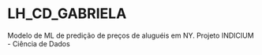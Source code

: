# LH_CD_GABRIELA
Modelo de ML de predição de preços de aluguéis em NY. Projeto INDICIUM - Ciência de Dados
